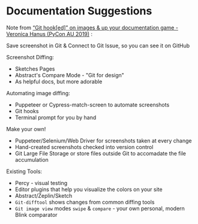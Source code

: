 # Documentation Suggestions

Note from [“Git hook[ed]” on images & up your documentation game - Veronica Hanus (PyCon AU 2019)](https://youtu.be/alej-1P411A) :

Save screenshot in Git & Connect to Git Issue, so you can see it on GitHub

Screenshot Diffing:

- Sketches Pages
- Abstract's Compare Mode - "Git for design"
- As helpful docs, but more adorable

Automating image diffing:

- Puppeteer or Cypress-match-screen to automate screenshots
- Git hooks
- Terminal prompt for you by hand

Make your own!

- Puppeteer/Selenium/Web Driver for screenshots taken at every change
- Hand-created screenshots checked into version control
- Git Large File Storage or store files outside Git to accomadate the file accumulation

Existing Tools:

- Percy - visual testing
- Editor plugins that help you visualize the colors on your site
- Abstract/Zeplin/Sketch
- `Git-difftool` shows changes from common diffing tools
- `Git image view` modes `swipe` & `compare` - your own personal, modern Blink comparator

